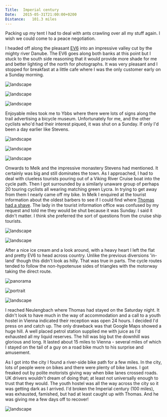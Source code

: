 ```yaml
---
Title:	Imperial century
Date:	2015-05-31T21:00:00+0200
Distance:	101.3 miles
---
```


Packing up my tent I had to deal with ants crawling over all my stuff again. I wish we could come to a peace negotiation.

I headed off along the pleasant [EV6](http://www.eurovelo.com/en/eurovelos/eurovelo-6/countries/austria) into an impressive valley cut by the mighty river Danube. The EV6 goes along both banks at this point but I stuck to the south side reasoning that it would provide more shade for me and better lighting of the north for photographs. It was very pleasant and I stopped for breakfast at a little cafe where I was the only customer early on a Sunday morning. 

![landscape](https://farm1.staticflickr.com/492/18112895084_ceae9085b4_z_d.jpg "Danube and the EV6")

![landscape](https://farm1.staticflickr.com/422/19266398859_1b43818a95_z_d.jpg "Across the Danube")

![landscape](https://farm1.staticflickr.com/415/19426475946_b71aee9b56_z_d.jpg "Across the Danube")

Enjoyable miles took me to Ybbs where there were lots of signs along the trail advertising a bicycle museum. Unfortunately for me, and the other cyclists who'd had their interest piqued, it was shut on a Sunday. If only I'd been a day earlier like Stevens.

![landscape](https://farm1.staticflickr.com/292/19264993908_483e4d4b5d_z_d.jpg "Sign to the bicycle museum")

![landscape](https://farm1.staticflickr.com/301/18831954373_952a18c1d0_z_d.jpg "Ducks on the Danube")

![landscape](https://farm1.staticflickr.com/545/19265001690_12ace234a9_z_d.jpg "Poppies")

Onwards to Melk and the impressive monastery Stevens had mentioned. It certainly was big and still dominates the town. As I approached, I had to deal with clueless tourists pouring out of a Viking River Cruise boat into the cycle path. Then I got surrounded by a similarly unaware group of perhaps 20 touring cyclists all wearing matching green Lycra. In trying to get away from them I nearly came off my bike. In Melk I enquired at the tourist information about the oldest barbers to see if I could find where [Thomas had a shave](http://www.strudel.org.uk/blog/stevens/000162.shtml). The lady in the tourist information office was confused by my request and told me they would be shut because it was Sunday. I said it didn't matter. I think she preferred the sort of questions from the cruise ship tourists.

![landscape](https://farm1.staticflickr.com/502/18831965403_5ba22a666b_z_d.jpg "Melk")

![landscape](https://farm1.staticflickr.com/340/18709318116_9636a13e12_z_d.jpg "Band in Melk")

After a nice ice cream and a look around, with a heavy heart I left the flat and pretty EV6 to head across country. Unlike the previous diversions 'in-land' though this didn't look as hilly. That was true in parts. The cycle routes tended to follow the non-hypotenuse sides of triangles with the motorway taking the direct route. 

![panorama](https://farm1.staticflickr.com/468/18555332058_f5986a9151_k_d.jpg "Windfarms between Melk and Neulengbach")

![portrait](https://farm1.staticflickr.com/320/18830099574_78b2ca5cb4_z_d.jpg "Windfarms between Melk and Neulengbach")

![landscape](https://farm1.staticflickr.com/262/18555361528_90461e993f_z_d.jpg "Bike")

I reached Neulengbach where Thomas had stayed on the Saturday night. It didn't look to have much in the way of accommodation and a call to a youth hostel in Vienna indicated their reception was open 24 hours. I decided I'd press on and catch up. The only drawback was that Google Maps showed a huge hill. A well placed petrol station supplied me with juice as I'd exhausted all my liquid reserves. The hill was big but the downhill was glorious and long. It lasted about 15 miles to Vienna - several miles of which I stayed on the tail of a guy on a road bike much to his surprise and amusement.

As I got into the city I found a river-side bike path for a few miles. In the city, lots of people were on bikes and there were plenty of bike lanes. I got freaked out by polite motorists giving way when bike lanes crossed roads. UK drivers wouldn't dream of doing that; at least not universally enough to trust that they would. The youth hostel was all the way across the city so it was getting dark as I arrived. I'd broken the Imperial century (100 miles), was exhausted, famished, but had at least caught up with Thomas. And he was giving me a few days off to recover!

![landscape](https://farm1.staticflickr.com/428/19452599405_b83f6b7e78_z_d.jpg "River-side bike path in Vienna")